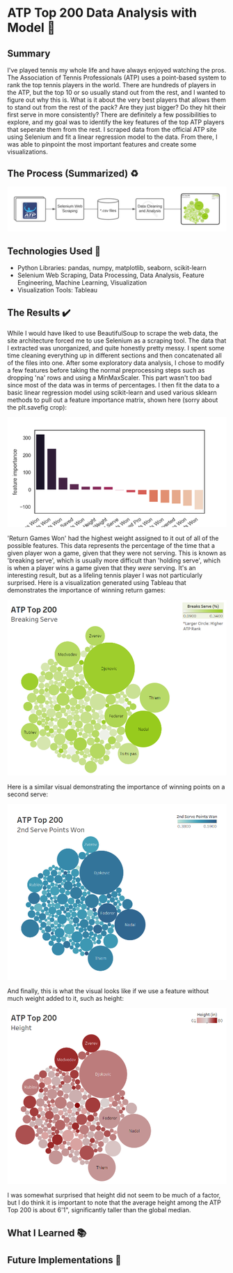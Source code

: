 # ATP Top 200 Data Analysis with Model :tennis:

## Summary

I've played tennis my whole life and have always enjoyed watching the pros. The Association of Tennis Professionals (ATP) uses a point-based system to rank the top tennis players in the world. There are hundreds of players in the ATP, but the top 10 or so usually stand out from the rest, and I wanted to figure out why this is. What is it about the very best players that allows them to stand out from the rest of the pack? Are they just bigger? Do they hit their first serve in more consistently? There are definitely a few possibilities to explore, and my goal was to identify the key features of the top ATP players that seperate them from the rest. I scraped data from the official ATP site using Selenium and fit a linear regression model to the data. From there, I was able to pinpoint the most important features and create some visualizations.

## The Process (Summarized) :recycle:

![data processing flowchart](images/atp-flowchart.png)

## Technologies Used :microscope:

- Python Libraries: pandas, numpy, matplotlib, seaborn, scikit-learn
- Selenium Web Scraping, Data Processing, Data Analysis, Feature Engineering, Machine Learning, Visualization
- Visualization Tools: Tableau

## The Results :heavy_check_mark:

While I would have liked to use BeautifulSoup to scrape the web data, the site architecture forced me to use Selenium as a scraping tool. The data that I extracted was unorganized, and quite honestly pretty messy. I spent some time cleaning everything up in different sections and then concatenated all of the files into one. After some exploratory data analysis, I chose to modify a few features before taking the normal preprocessing steps such as dropping 'na' rows and using a MinMaxScaler. This part wasn't too bad since most of the data was in terms of percentages. I then fit the data to a basic linear regression model using scikit-learn and used various sklearn methods to pull out a feature importance matrix, shown here (sorry about the plt.savefig crop):

![feature importance matrix](images/feature_importance_matrix.png)

'Return Games Won' had the highest weight assigned to it out of all of the possible features. This data represents the percentage of the time that a given player won a game, given that they were not serving. This is known as 'breaking serve', which is usually more difficult than 'holding serve', which is when a player wins a game given that they *were* serving. It's an interesting result, but as a lifeling tennis player I was not particularly surprised. Here is a visualization generated using Tableau that demonstrates the importance of winning return games:

![return games won visual](images/atp-dashboard.png)

Here is a similar visual demonstrating the importance of winning points on a second serve:

![second serve visual](images/atp-second-serve.png)

And finally, this is what the visual looks like if we use a feature without much weight added to it, such as height:

![height visual](images/atp-height.png)

I was somewhat surprised that height did not seem to be much of a factor, but I do think it is important to note that the average height among the ATP Top 200 is about 6'1", significantly taller than the global median.

## What I Learned :books:



## Future Implementations :rocket:


